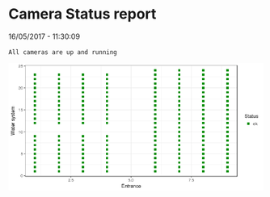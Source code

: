 Camera Status report
================
16/05/2017 - 11:30:09

    All cameras are up and running

![](camreport_files/figure-markdown_github/unnamed-chunk-2-1.png)
